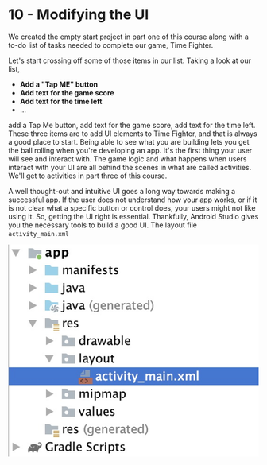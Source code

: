 # 10 - Modifying the UI

We created the empty start project in part one of this course along with a to-do list of tasks needed to complete our game, Time Fighter.

 Let's start crossing off some of those items in our list. Taking a look at our list,

* **Add a "Tap ME" button**
* **Add text for the game score**
* **Add text for the time left**
* ...

add a Tap Me button,  add text for the game score,  add text for the time left. These three items are to add UI elements to Time Fighter, and that is always a good place to start.  Being able to see what you are building lets you get the ball rolling when you're developing an app. It's the first thing your user will see and interact with. The game logic and what happens when users interact with your UI are all behind the scenes in what are called activities. We'll get to activities in part three of this course.

A well thought-out and intuitive UI goes a long way towards making a successful app. If the user does not understand how your app works, or if it is not clear what a specific button or control does, your users might not like using it. So, getting the UI right is essential. Thankfully, Android Studio gives you the necessary tools to build a good UI. The layout file `activity_main.xml`

![](../../../.gitbook/assets/part_2_10_activity_main_xml.jpg)



